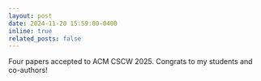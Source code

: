 ```yaml
---
layout: post
date: 2024-11-20 15:59:00-0400
inline: true
related_posts: false
---
```


Four papers accepted to ACM CSCW 2025. Congrats to my students and co-authors!